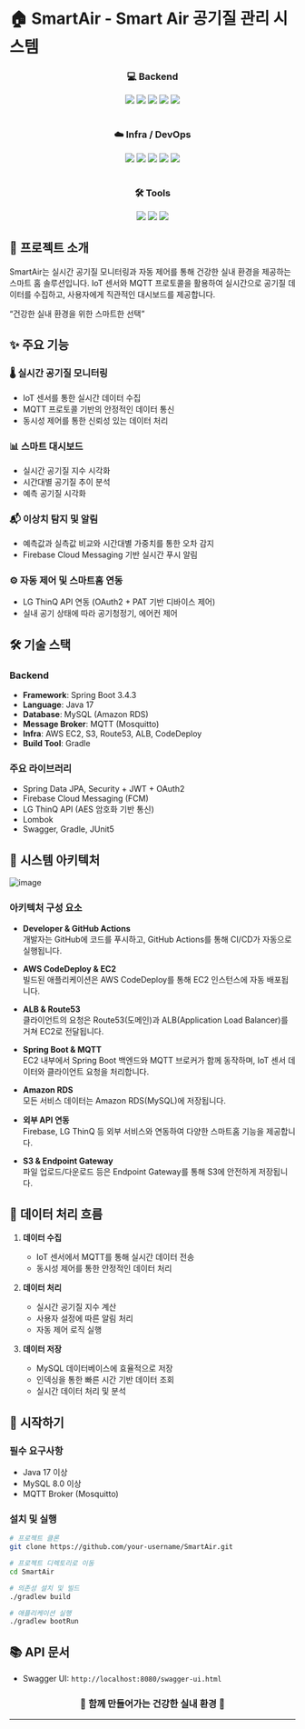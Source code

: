 # 🏠 SmartAir - Smart Air 공기질 관리 시스템

<div align="center">

### 💻 Backend
<img src="https://img.shields.io/badge/Spring%20Boot-6DB33F?style=for-the-badge&logo=spring-boot&logoColor=white"/>
<img src="https://img.shields.io/badge/Spring%20Security-6DB33F?style=for-the-badge&logo=spring-security&logoColor=white"/>
<img src="https://img.shields.io/badge/Java-ED8B00?style=for-the-badge&logo=openjdk&logoColor=white"/>
<img src="https://img.shields.io/badge/MQTT-660066?style=for-the-badge&logo=mqtt&logoColor=white"/>
<img src="https://img.shields.io/badge/MySQL-4479A1?style=for-the-badge&logo=mysql&logoColor=white"/>
<br><br>

### ☁️ Infra / DevOps
<img src="https://img.shields.io/badge/Amazon%20EC2-FF9900?style=for-the-badge&logo=amazon-ec2&logoColor=white"/>
<img src="https://img.shields.io/badge/Amazon%20S3-569A31?style=for-the-badge&logo=amazon-s3&logoColor=white"/>
<img src="https://img.shields.io/badge/Amazon%20AWS-232F3E?style=for-the-badge&logo=amazonaws&logoColor=white"/>
<img src="https://img.shields.io/badge/GitHub%20Actions-2088FF?style=for-the-badge&logo=github-actions&logoColor=white"/>
<img src="https://img.shields.io/badge/Docker-2496ED?style=for-the-badge&logo=docker&logoColor=white"/>
<br><br>

### 🛠 Tools
<img src="https://img.shields.io/badge/Firebase-FFCA28?style=for-the-badge&logo=firebase&logoColor=black"/>
<img src="https://img.shields.io/badge/GitHub-181717?style=for-the-badge&logo=github&logoColor=white"/>
<img src="https://img.shields.io/badge/Postman-FF6C37?style=for-the-badge&logo=postman&logoColor=white"/>

</div>

## 📝 프로젝트 소개

SmartAir는 실시간 공기질 모니터링과 자동 제어를 통해 건강한 실내 환경을 제공하는 스마트 홈 솔루션입니다. IoT 센서와 MQTT 프로토콜을 활용하여 실시간으로 공기질 데이터를 수집하고, 사용자에게 직관적인 대시보드를 제공합니다.

“건강한 실내 환경을 위한 스마트한 선택”

## ✨ 주요 기능

### 🌡️ 실시간 공기질 모니터링
- IoT 센서를 통한 실시간 데이터 수집
- MQTT 프로토콜 기반의 안정적인 데이터 통신
- 동시성 제어를 통한 신뢰성 있는 데이터 처리

### 📊 스마트 대시보드
- 실시간 공기질 지수 시각화
- 시간대별 공기질 추이 분석
- 예측 공기질 시각화

### 📬 이상치 탐지 및 알림
- 예측값과 실측값 비교와 시간대별 가중치를 통한 오차 감지
- Firebase Cloud Messaging 기반 실시간 푸시 알림

### ⚙️ 자동 제어 및 스마트홈 연동
- LG ThinQ API 연동 (OAuth2 + PAT 기반 디바이스 제어)
- 실내 공기 상태에 따라 공기청정기, 에어컨 제어

## 🛠 기술 스택

### Backend
- **Framework**: Spring Boot 3.4.3
- **Language**: Java 17
- **Database**: MySQL (Amazon RDS)
- **Message Broker**: MQTT (Mosquitto)
- **Infra**: AWS EC2, S3, Route53, ALB, CodeDeploy
- **Build Tool**: Gradle

### 주요 라이브러리
- Spring Data JPA, Security + JWT + OAuth2
- Firebase Cloud Messaging (FCM)
- LG ThinQ API (AES 암호화 기반 통신)
- Lombok
- Swagger, Gradle, JUnit5

## 🔄 시스템 아키텍처
![image](https://github.com/user-attachments/assets/f74d37b1-586f-4e4b-9e0f-3bd7c84de0ec)
### 아키텍처 구성 요소

- **Developer & GitHub Actions**  
  개발자는 GitHub에 코드를 푸시하고, GitHub Actions를 통해 CI/CD가 자동으로 실행됩니다.

- **AWS CodeDeploy & EC2**  
  빌드된 애플리케이션은 AWS CodeDeploy를 통해 EC2 인스턴스에 자동 배포됩니다.

- **ALB & Route53**  
  클라이언트의 요청은 Route53(도메인)과 ALB(Application Load Balancer)를 거쳐 EC2로 전달됩니다.

- **Spring Boot & MQTT**  
  EC2 내부에서 Spring Boot 백엔드와 MQTT 브로커가 함께 동작하며, IoT 센서 데이터와 클라이언트 요청을 처리합니다.

- **Amazon RDS**  
  모든 서비스 데이터는 Amazon RDS(MySQL)에 저장됩니다.

- **외부 API 연동**  
  Firebase, LG ThinQ 등 외부 서비스와 연동하여 다양한 스마트홈 기능을 제공합니다.

- **S3 & Endpoint Gateway**  
  파일 업로드/다운로드 등은 Endpoint Gateway를 통해 S3에 안전하게 저장됩니다.

## 🔄 데이터 처리 흐름

1. **데이터 수집**
   - IoT 센서에서 MQTT를 통해 실시간 데이터 전송
   - 동시성 제어를 통한 안정적인 데이터 처리

2. **데이터 처리**
   - 실시간 공기질 지수 계산
   - 사용자 설정에 따른 알림 처리
   - 자동 제어 로직 실행

3. **데이터 저장**
   - MySQL 데이터베이스에 효율적으로 저장
   - 인덱싱을 통한 빠른 시간 기반 데이터 조회
   - 실시간 데이터 처리 및 분석

## 🚀 시작하기

### 필수 요구사항
- Java 17 이상
- MySQL 8.0 이상
- MQTT Broker (Mosquitto)

### 설치 및 실행
```bash
# 프로젝트 클론
git clone https://github.com/your-username/SmartAir.git

# 프로젝트 디렉토리로 이동
cd SmartAir

# 의존성 설치 및 빌드
./gradlew build

# 애플리케이션 실행
./gradlew bootRun
```

## 📚 API 문서
- Swagger UI: `http://localhost:8080/swagger-ui.html`

<div align="center">

### 🌟 함께 만들어가는 건강한 실내 환경 🌟

</div>

---
